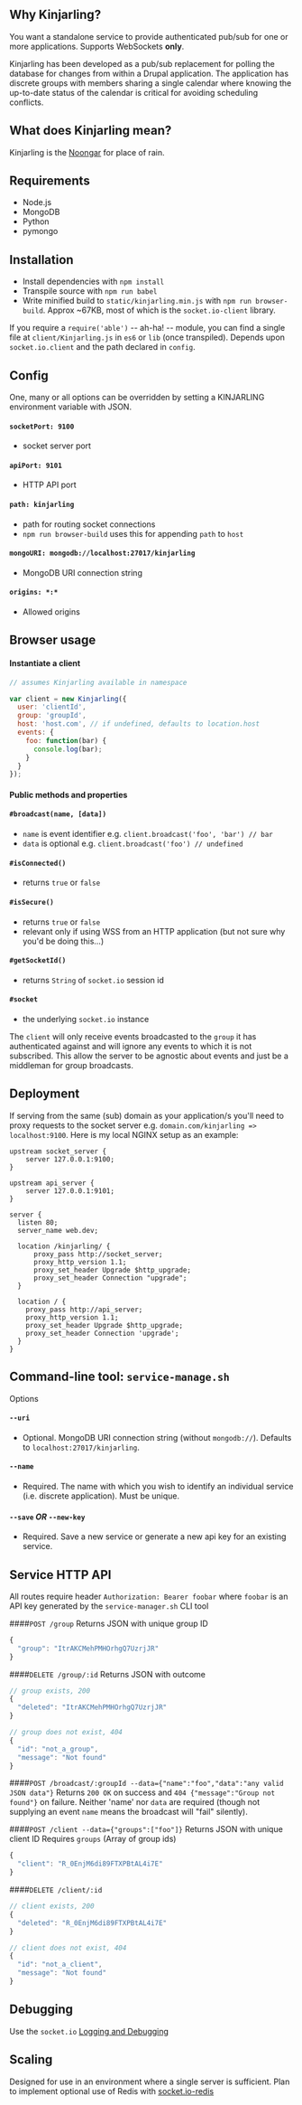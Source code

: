 ## Why Kinjarling?
You want a standalone service to provide authenticated pub/sub for one or more applications.
Supports WebSockets **only**.

Kinjarling has been developed as a pub/sub replacement for polling the database for changes from within a Drupal application. The application has discrete groups with members sharing a single calendar where knowing the up-to-date status of the calendar is critical for avoiding scheduling conflicts.

## What does Kinjarling mean?
Kinjarling is the [Noongar](http://www.noongarculture.org.au/) for place of rain.

## Requirements
- Node.js
- MongoDB
- Python
 - pymongo

## Installation
- Install dependencies with `npm install`
- Transpile source with `npm run babel`
- Write minified build to `static/kinjarling.min.js` with `npm run browser-build`. Approx ~67KB, most of which is the `socket.io-client` library.

If you require a `require('able')` -- ah-ha! -- module, you can find a single file at `client/Kinjarling.js` in `es6` or `lib` (once transpiled). Depends upon `socket.io.client` and the path declared in `config`.

## Config
One, many or all options can be overridden by setting a KINJARLING environment variable with JSON.
#### `socketPort: 9100`
- socket server port

#### `apiPort: 9101`
- HTTP API port

#### `path: kinjarling`
- path for routing socket connections
- `npm run browser-build` uses this for appending `path` to `host`

#### `mongoURI: mongodb://localhost:27017/kinjarling`
- MongoDB URI connection string

#### `origins: *:*`
- Allowed origins


## Browser usage
#### Instantiate a client
```javascript
// assumes Kinjarling available in namespace

var client = new Kinjarling({
  user: 'clientId',
  group: 'groupId',
  host: 'host.com', // if undefined, defaults to location.host
  events: {
    foo: function(bar) {
      console.log(bar);
    }
  }
});
```

#### Public methods and properties
#### `#broadcast(name, [data])`
- `name` is event identifier e.g. `client.broadcast('foo', 'bar') // bar`
- `data` is optional e.g. `client.broadcast('foo') // undefined`

#### `#isConnected()`
- returns `true` or `false`

#### `#isSecure()`
- returns `true` or `false`
- relevant only if using WSS from an HTTP application (but not sure why you'd be doing this...)

#### `#getSocketId()`
- returns `String` of `socket.io` session id

#### `#socket`
- the underlying `socket.io` instance

The `client` will only receive events broadcasted to the `group` it has authenticated against and will ignore any events to which it is not subscribed. This allow the server to be agnostic about events and just be a middleman for group broadcasts.

## Deployment
If serving from the same (sub) domain as your application/s you'll need to proxy requests to the socket server e.g. `domain.com/kinjarling => localhost:9100`. Here is my local NGINX setup as an example:

```
upstream socket_server {
    server 127.0.0.1:9100;
}

upstream api_server {
    server 127.0.0.1:9101;
}

server {
  listen 80;
  server_name web.dev;

  location /kinjarling/ {
      proxy_pass http://socket_server;
      proxy_http_version 1.1;
      proxy_set_header Upgrade $http_upgrade;
      proxy_set_header Connection "upgrade";
  }

  location / {
    proxy_pass http://api_server;
    proxy_http_version 1.1;
    proxy_set_header Upgrade $http_upgrade;
    proxy_set_header Connection 'upgrade';
  }
}
```

## Command-line tool: `service-manage.sh`
Options
#### `--uri`
- Optional. MongoDB URI connection string (without `mongodb://`). Defaults to `localhost:27017/kinjarling`.

#### `--name`
- Required. The name with which you wish to identify an individual service (i.e. discrete application). Must be unique.

#### `--save` *OR* `--new-key`
- Required. Save a new service or generate a new api key for an existing service.


## Service HTTP API
All routes require header `Authorization: Bearer foobar` where `foobar` is an API key generated by the `service-manager.sh` CLI tool

####`POST /group`
Returns JSON with unique group ID
```javascript
{
  "group": "ItrAKCMehPMHOrhgQ7UzrjJR"
}
```

####`DELETE /group/:id`
Returns JSON with outcome
```javascript
// group exists, 200
{
  "deleted": "ItrAKCMehPMHOrhgQ7UzrjJR"
}

// group does not exist, 404
{
  "id": "not_a_group",
  "message": "Not found"
}
```

####`POST /broadcast/:groupId --data={"name":"foo","data":"any valid JSON data"}`
Returns `200 OK` on success and `404 {"message":"Group not found"}` on failure.
Neither 'name' nor `data` are required (though not supplying an event `name` means the broadcast will "fail" silently).

####`POST /client --data={"groups":["foo"]}`
Returns JSON with unique client ID
Requires `groups` (Array of group ids)

```javascript
{
  "client": "R_0EnjM6di89FTXPBtAL4i7E"
}
```

####`DELETE /client/:id`
```javascript
// client exists, 200
{
  "deleted": "R_0EnjM6di89FTXPBtAL4i7E"
}

// client does not exist, 404
{
  "id": "not_a_client",
  "message": "Not found"
}
```

## Debugging
Use the `socket.io` [Logging and Debugging](http://socket.io/docs/logging-and-debugging/)

## Scaling
Designed for use in an environment where a single server is sufficient. Plan to implement optional use of Redis with [socket.io-redis](https://github.com/Automattic/socket.io-redis)
